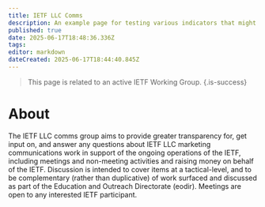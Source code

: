 ```yaml
---
title: IETF LLC Comms
description: An example page for testing various indicators that might be used to share group status.
published: true
date: 2025-06-17T18:48:36.336Z
tags: 
editor: markdown
dateCreated: 2025-06-17T18:44:40.845Z
---
```


> This page is related to an active IETF Working Group.
{.is-success}

# About
The IETF LLC comms group aims to provide greater transparency for, get input on, and answer any questions about IETF LLC marketing communications work in support of the ongoing operations of the IETF, including meetings and non-meeting activities and raising money on behalf of the IETF. Discussion is intended to cover items at a tactical-level, and to be complementary (rather than duplicative) of work surfaced and discussed as part of the Education and Outreach Directorate (eodir). Meetings are open to any interested IETF participant.
